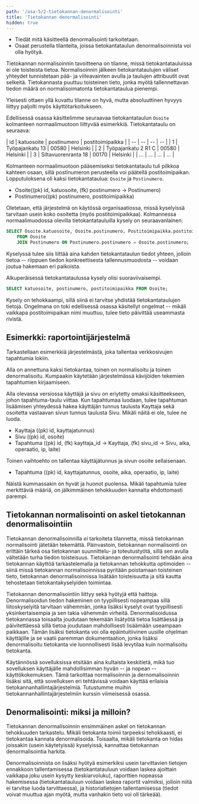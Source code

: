 ```yaml
---
path: '/osa-5/2-tietokannan-denormalisointi'
title: 'Tietokannan denormalisointi'
hidden: true
---
```



<text-box variant='learningObjectives' name='Oppimistavoitteet'>

- Tiedät mitä käsitteellä denormalisointi tarkoitetaan.
- Osaat perustella tilanteita, joissa tietokantataulun denormalisoinnista voi olla hyötyä.

</text-box>


Tietokannan normalisoinnin tavoitteena on tilanne, missä tietokantatauluissa ei ole toisteista tietoa. Normalisoinnin jälkeen tietokantataulujen väliset yhteydet tunnistetaan pää- ja viiteavainten avulla ja taulujen attribuutit ovat selkeitä. Tietokannasta puuttuu toisteinen tieto, jonka myötä tallennettavan tiedon määrä on normalisoimatonta tietokantataulua pienempi.

Yleisesti ottaen yllä kuvattu tilanne on hyvä, mutta absoluuttinen hyvyys liittyy paljolti myös käyttötarkoitukseen.

Edellisessä osassa käsittelimme seuraavaa tietokantataulun `Osoite` kolmanteen normaalimuotoon liittyvää esimerkkiä. Tietokantataulu on seuraava:

| id  | katuosoite           | postinumero  | postitoimipaikka  |
| --  | --                   | --           | --                |
| 1   | Työpajankatu 13      | 00580        | Helsinki          |
| 2   | Työpajankatu 2 R1 C  | 00580        | Helsinki          |
| 3   | Siltavuorenranta 18  | 00170        | Helsinki          |
| ... | ...                  | ...          | ...               |

Kolmanteen normaalimuotoon pääsemiseksi tietokantataulu tuli pilkkoa kahteen osaan, sillä postinumeron perusteella voi päätellä postitoimipaikan. Lopputuloksena oli kaksi tietokantataulua: `Osoite` ja `Postinumero`.

- Osoite((pk) id, katuosoite, (fk) postinumero -&gt; Postinumero)
- Postinumero((pk) postinumero, postitoimipaikka)

Oletetaan, että järjestelmä on käytössä organisaatiossa, missä kyselyissä tarvitaan usein koko osoitetta (myös postitoimipaikkaa). Kolmannessa normaalimuodossa olevilla tietokantatauluilla kysely on seuraavanlainen:

```sql
SELECT Osoite.katuosoite, Osoite.postinumero, Postitoimipaikka.postitoimipaikka
    FROM Osoite
    JOIN Postinumero ON Postinumero.postinumero = Osoite.postinumero;
```

Kyselyssä tulee siis liittää aina kahden tietokantataulun tiedot yhteen, jolloin tietoa -- riippuen tiedon konkreettisesta tallennusmuodosta -- voidaan joutua hakemaan eri paikoista.

Alkuperäisessä tietokantataulussa kysely olisi suoraviivaisempi.

```sql
SELECT katuosoite, postinumero, postitoimipaikka FROM Osoite;
```

Kysely on tehokkaampi, sillä siinä ei tarvitse yhdistää tietokantataulujen tietoja. Ongelmana on toki edellisessä osassa käsitellyt ongelmat -- mikäli vaikkapa postitoimipaikan nimi muuttuu, tulee tieto päivittää useammasta rivistä.


## Esimerkki: raportointijärjestelmä

Tarkastellaan esimerkkiä järjestelmästä, joka tallentaa verkkosivujen tapahtumia lokiin.

Alla on annettuna kaksi tietokantaa, toinen on normalisoitu ja toinen denormalisoitu. Kumpaakin käytetään järjestelmässä kävijöiden tekemien tapahtumien kirjaamiseen.

Alla olevassa versiossa käyttäjä ja sivu on eriytetty omaksi käsitteekseen, johon tapahtuma-taulu viittaa. Kun tapahtumaa luodaan, tulee tapahtuman lisäämisen yhteydessä hakea käyttäjän tunnus taulusta Kayttaja sekä osoitetta vastaavan sivun tunnus taulusta Sivu. Mikäli näitä ei ole, tulee ne luoda.

- Kayttaja ((pk) id, kayttajatunnus)
- Sivu ((pk) id, osoite)
- Tapahtuma ((pk) id, (fk) kayttaja\_id -&gt; Kayttaja, (fk) sivu\_id -&gt; Sivu, aika, operaatio, ip, laite)

Toinen vaihtoehto on tallentaa käyttäjätunnus ja sivun osoite sellaisenaan.

- Tapahtuma ((pk) id, kayttajatunnus, osoite, aika, operaatio, ip, laite)

Näistä kummassakin on hyvät ja huonot puolensa. Mikäli tapahtumia tulee merkittäviä määriä, on jälkimmäinen tehokkuuden kannalta ehdottomasti parempi.


## Tietokannan normalisointi on askel tietokannan denormalisointiin


Tietokannan denormalisoinnilla _ei_ tarkoiteta tilannetta, missä tietokannan normalisointi jätetään tekemättä. Päinvastoin, tietokannan normalisointi on erittäin tärkeä osa tietokannan suunnittelu- ja toteutustyötä, sillä sen avulla vältetään turha tiedon toisteisuus. Tietokannan denormalisointi tehdään aina tietokannan käyttöä tarkastelemalla ja tietokannan tehokkutta optimoiden -- siinä missä tietokannan normalisoinnissa pyritään poistamaan toisteinen tieto, tietokannan denormalisoinnissa lisätään toisteisuutta ja sitä kautta tehostetaan tietokantakyselyiden toimintaa.

Tietokannan denormalisointiin liittyy sekä hyötyjä että haittoja. Denormalisoidun tiedon hakeminen on tyypillisesti nopeampaa sillä liitoskyselyitä tarvitaan vähemmän, jonka lisäksi kyselyt ovat tyypillisesti yksinkertaisempia ja sen takia vähemmän virheitä. Denormalisoidussa tietokannassa toisaalta joudutaan tekemään lisätyötä tietoa lisättäessä ja päivitettäessä sillä tietoa joudutaan mahdollisesti lisäämään useampaan paikkaan. Tämän lisäksi tietokanta voi olla epäintuitiivinen uusille ohjelman käyttäjille ja se vaatii paremman dokumentaation, jonka lisäksi denormalisoitu tietokanta vie luonnollisesti lisää levytilaa kuin normalisoitu tietokanta.

Käytännössä sovelluksissa etsitään aina kultaista keskitietä, mikä tuo sovelluksen käyttäjälle mahdollisimman hyvän -- ja nopean -- käyttökokemuksen. Tämä tarkoittaa normalisoinnin ja dernomalisoinnin lisäksi sitä, että sovelluksen eri tehtävissä voidaan käyttää erilaisia tietokannanhallintajärjestelmiä. Tutustumme muihin tietokannanhallintajärjestelmiin kurssin viimeisessä osassa.


## Denormalisointi: miksi ja milloin?

Tietokannan denormalisoinnin ensimmäinen askel on tietokannan tehokkuuden tarkastelu. Mikäli tietokanta toimii tarpeeksi tehokkaasti, ei tietokantaa kannata denormalisoida. Toisaalta, mikäli tietokanta on hidas joissakin (usein käytetyissä) kyselyissä, kannattaa tietokannan denormalisointia harkita.

Denormalisoinnista on lisäksi hyötyä esimerkiksi usein tarvittavien tietojen ennakkoon tallentamisessa (tietokantatauluun voidaan laskea ajoittain vaikkapa joku usein kysytty keskiarvoluku), raporttien nopeassa hakemisessa (tietokantatauluun voidaan laskea raportit valmiiksi, jolloin niitä ei tarvitse luoda tarvittaessa), ja historiatietojen tallentamisessa (tiedot voivat muuttua ajan myötä, mutta vanhakin tieto voi oll tärkeää).

<quiznator id="5c604e18c41ed4148d96d192"></quiznator>



